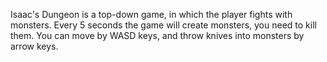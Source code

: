 Isaac's Dungeon is a top-down game, in which the player fights with monsters.
Every 5 seconds the game will create monsters, you need to kill them.
You can move by WASD keys, and throw knives into monsters by arrow keys.
